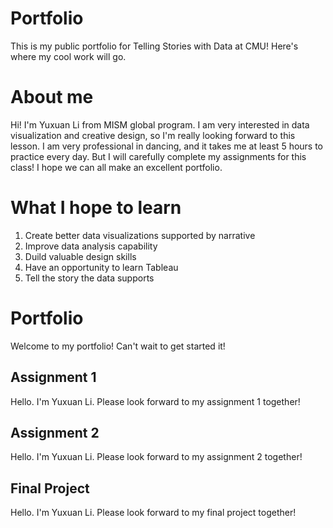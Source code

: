 # Portfolio
This is my public portfolio for Telling Stories with Data at CMU!  Here's where my cool work will go. 

# About me
Hi! I'm Yuxuan Li from MISM global program. I am very interested in data visualization and creative design, so I'm really looking forward to this lesson. 
I am very professional in dancing, and it takes me at least 5 hours to practice every day. But I will carefully complete my assignments for this class! I hope we can all make an excellent portfolio.

# What I hope to learn
1. Create better data visualizations supported by narrative
2. Improve data analysis capability
3. Duild valuable design skills
4. Have an opportunity to learn Tableau
5. Tell the story the data supports

# Portfolio
Welcome to my portfolio! Can't wait to get started it!

## Assignment 1
Hello. I'm Yuxuan Li. Please look forward to my assignment 1 together!


## Assignment 2
Hello. I'm Yuxuan Li. Please look forward to my assignment 2 together!

## Final Project
Hello. I'm Yuxuan Li. Please look forward to my final project together!
